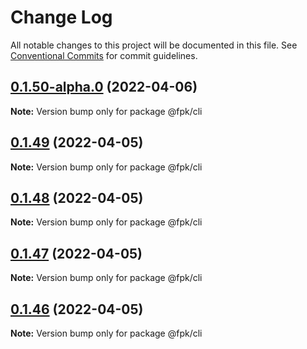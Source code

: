 # Change Log

All notable changes to this project will be documented in this file.
See [Conventional Commits](https://conventionalcommits.org) for commit guidelines.

## [0.1.50-alpha.0](https://github.com/tim-smart/fpk/compare/@fpk/cli@0.1.49...@fpk/cli@0.1.50-alpha.0) (2022-04-06)

**Note:** Version bump only for package @fpk/cli

## [0.1.49](https://github.com/tim-smart/fpk/compare/@fpk/cli@0.1.48...@fpk/cli@0.1.49) (2022-04-05)

**Note:** Version bump only for package @fpk/cli

## [0.1.48](https://github.com/tim-smart/fpk/compare/@fpk/cli@0.1.47...@fpk/cli@0.1.48) (2022-04-05)

**Note:** Version bump only for package @fpk/cli

## [0.1.47](https://github.com/tim-smart/fpk/compare/@fpk/cli@0.1.46...@fpk/cli@0.1.47) (2022-04-05)

**Note:** Version bump only for package @fpk/cli

## [0.1.46](https://github.com/tim-smart/fpk/compare/@fpk/cli@0.1.45...@fpk/cli@0.1.46) (2022-04-05)

**Note:** Version bump only for package @fpk/cli

